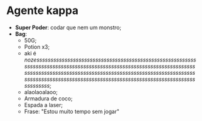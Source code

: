 Agente kappa
=========

- __Super Poder__: codar que nem um monstro;
- **Bag**:
	- 50G;
	- Potion x3;
	- aki é *nozesssssssssssssssssssssssssssssssssssssssssssssssssssssssssssssssssssssssssssssssssssssssssssssssssssssssssssssssssssssssssssssssssssssssssssssssssssssssssssssssssssssssssssssssssssssssssssssssssssssssssssssssssssssssssssssssssssssssssssssssssssssssss*;
	- alaolaoalaoo; 
	- Armadura de coco;
	- Espada a laser;
	- Frase: "Estou muito tempo sem jogar"
	